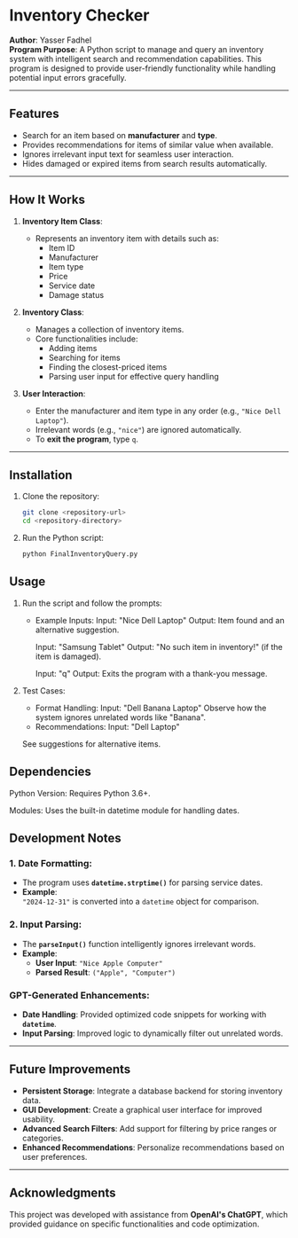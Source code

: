 # Inventory Checker

**Author**: Yasser Fadhel  
**Program Purpose**: A Python script to manage and query an inventory system with intelligent search and recommendation capabilities. This program is designed to provide user-friendly functionality while handling potential input errors gracefully.

---

## **Features**
- Search for an item based on **manufacturer** and **type**.
- Provides recommendations for items of similar value when available.
- Ignores irrelevant input text for seamless user interaction.
- Hides damaged or expired items from search results automatically.

---

## **How It Works**
1. **Inventory Item Class**:
   - Represents an inventory item with details such as:
     - Item ID
     - Manufacturer
     - Item type
     - Price
     - Service date
     - Damage status

2. **Inventory Class**:
   - Manages a collection of inventory items.
   - Core functionalities include:
     - Adding items
     - Searching for items
     - Finding the closest-priced items
     - Parsing user input for effective query handling

3. **User Interaction**:
   - Enter the manufacturer and item type in any order (e.g., `"Nice Dell Laptop"`).
   - Irrelevant words (e.g., `"nice"`) are ignored automatically.
   - To **exit the program**, type `q`.

---

## **Installation**
1. Clone the repository:
   ```bash
   git clone <repository-url>
   cd <repository-directory>
2. Run the Python script:
   ```bash
   python FinalInventoryQuery.py


## **Usage**
1. Run the script and follow the prompts:

    - Example Inputs:
        Input: "Nice Dell Laptop"
        Output: Item found and an alternative suggestion.

        Input: "Samsung Tablet"
        Output: "No such item in inventory!" (if the item is damaged).

         Input: "q"
        Output: Exits the program with a thank-you message.

3. Test Cases:

    - Format Handling:
        Input: "Dell Banana Laptop"
        Observe how the system ignores unrelated words like "Banana".
    - Recommendations:
        Input: "Dell Laptop"
      
    See suggestions for alternative items.


## **Dependencies**

   Python Version: Requires Python 3.6+.
   
   Modules: Uses the built-in datetime module for handling dates.

## **Development Notes**
### **1. Date Formatting**:
- The program uses **`datetime.strptime()`** for parsing service dates.
- **Example**:  
  `"2024-12-31"` is converted into a `datetime` object for comparison.

### **2. Input Parsing**:
- The **`parseInput()`** function intelligently ignores irrelevant words.
- **Example**:  
  - **User Input**: `"Nice Apple Computer"`  
  - **Parsed Result**: `("Apple", "Computer")`

### **GPT-Generated Enhancements**:
- **Date Handling**: Provided optimized code snippets for working with **`datetime`**.
- **Input Parsing**: Improved logic to dynamically filter out unrelated words.

---

## **Future Improvements**
- **Persistent Storage**: Integrate a database backend for storing inventory data.
- **GUI Development**: Create a graphical user interface for improved usability.
- **Advanced Search Filters**: Add support for filtering by price ranges or categories.
- **Enhanced Recommendations**: Personalize recommendations based on user preferences.

---

## **Acknowledgments**
This project was developed with assistance from **OpenAI's ChatGPT**, which provided guidance on specific functionalities and code optimization.
